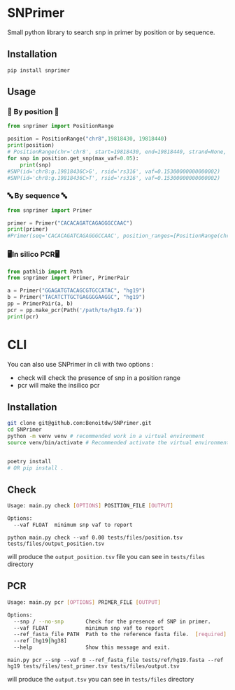 # SNPrimer

Small python library to search snp in primer by position or by sequence.

## Installation

`pip install snprimer`

## Usage

### 🎯 By position 🎯

```python
from snprimer import PositionRange

position = PositionRange("chr8",19818430, 19818440)
print(position)
# PositionRange(chr='chr8', start=19818430, end=19818440, strand=None, snp=[SNP(id='chr8:g.19818436C>G', rsid='rs316', vaf=0.15300000000000002), SNP(id='chr8:g.19818436C>T', rsid='rs316', vaf=0.15300000000000002)])
for snp in position.get_snp(max_vaf=0.05):
    print(snp)
#SNP(id='chr8:g.19818436C>G', rsid='rs316', vaf=0.15300000000000002)
#SNP(id='chr8:g.19818436C>T', rsid='rs316', vaf=0.15300000000000002)
```

### 🔤 By sequence 🔤
```python
from snprimer import Primer

primer = Primer("CACACAGATCAGAGGGCCAAC")
print(primer)
#Primer(seq='CACACAGATCAGAGGGCCAAC', position_ranges=[PositionRange(chr='chr1', start=26774827, end=26774847, strand='+', snp=[SNP(id='chr1:g.26774827G>A', rsid='rs2075289787', vaf=0), SNP(id='chr1:g.26774830A>G', rsid='rs986550282', vaf=0.0), SNP(id='chr1:g.26774842T>C', rsid='rs1440652363', vaf=0.0)])])
```

### 🖥️In silico PCR🖥️

```python
from pathlib import Path
from snprimer import Primer, PrimerPair

a = Primer("GGAGATGTACAGCGTGCCATAC", "hg19")
b = Primer("TACATCTTGCTGAGGGGAAGGC", "hg19")
pp = PrimerPair(a, b)
pcr = pp.make_pcr(Path('/path/to/hg19.fa'))
print(pcr)
```



# CLI

You can also use SNPrimer in cli with two options :

* check will check the presence of snp in a position range
* pcr will make the insilico pcr

## Installation

```bash
git clone git@github.com:Benoitdw/SNPrimer.git
cd SNPrimer
python -m venv venv # recommended work in a virtual environment
source venv/bin/activate # Recommended activate the virtual environment


poetry install
# OR pip install .
```



## Check

```bash
Usage: main.py check [OPTIONS] POSITION_FILE [OUTPUT]

Options:
  --vaf FLOAT  minimum snp vaf to report
```

`python main.py check --vaf 0.00 tests/files/position.tsv tests/files/output_position.tsv`

will produce the `output_position.tsv` file you can see in `tests/files` directory



## PCR

```bash
Usage: main.py pcr [OPTIONS] PRIMER_FILE [OUTPUT]

Options:
  --snp / --no-snp       Check for the presence of SNP in primer.
  --vaf FLOAT            minimum snp vaf to report
  --ref_fasta_file PATH  Path to the reference fasta file.  [required]
  --ref [hg19|hg38]
  --help                 Show this message and exit.

```

`main.py pcr --snp --vaf 0 --ref_fasta_file tests/ref/hg19.fasta --ref hg19 tests/files/test_primer.tsv tests/files/output.tsv `

will produce the `output.tsv` you can see in `tests/files` directory
